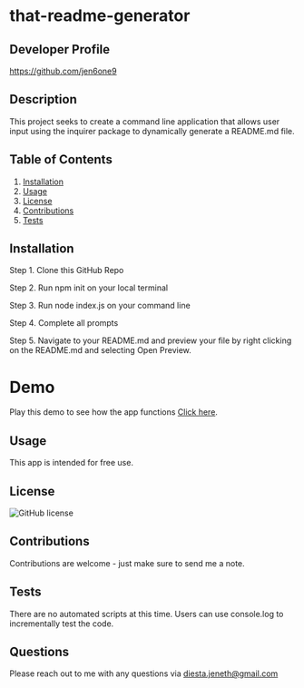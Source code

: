 
# that-readme-generator

## Developer Profile
https://github.com/jen6one9

## Description

This project seeks to create a command line application that allows user input using the inquirer package to dynamically generate a README.md file.
## Table of Contents
1. [Installation](#installation)
2. [Usage](#usage)
3. [License](#license)
4. [Contributions](#contributions)
5. [Tests](#tests)

## Installation
Step 1. Clone this GitHub Repo


Step 2. Run npm init on your local terminal 


Step 3. Run node index.js on your command line 


Step 4. Complete all prompts 


Step 5. Navigate to your README.md and preview your file by right clicking on the README.md and selecting Open Preview. 

# Demo
Play this demo to see how the app functions [Click here](https://drive.google.com/file/d/1_xUb0MZ_cAgjMrP5Y49RvdLIMPCJ-cpW/view?usp=sharing).



##  Usage
This app is intended for free use.

##  License
![GitHub license](https://img.shields.io/badge/license-MIT-blue.svg)


##  Contributions
Contributions are welcome - just make sure to send me a note. 

##  Tests
There are no automated scripts at this time. Users can use console.log to incrementally test the code. 

##  Questions
Please reach out to me with any questions via diesta.jeneth@gmail.com
